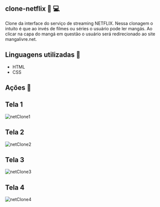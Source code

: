 ## clone-netflix :movie_camera: :computer:
Clone da interface do serviço de streaming NETFLIX. Nessa clonagem o intuito é que ao invés de filmes ou séries o usuário pode ler mangás. Ao clicar na capa do mangá em questão o usuário será redirecionado ao site mangalivre.net.

## Linguagens utilizadas 💠
  * HTML
  * CSS

## Ações 👏
  ## Tela 1
  ![netClone1](https://user-images.githubusercontent.com/84688951/160709050-c7fcdc2d-a3ce-4d92-966c-bc1e1a321a79.png)
  ## Tela 2
  ![netClone2](https://user-images.githubusercontent.com/84688951/160709100-6a091c09-5b10-4326-8060-edc6d9b916ef.png)
  ## Tela 3
  ![netClone3](https://user-images.githubusercontent.com/84688951/160709159-6489a8eb-37bc-4f9a-ad7d-432e36da6daf.png)
  ## Tela 4
  ![netClone4](https://user-images.githubusercontent.com/84688951/160710833-1d7947b2-bdfb-4170-8779-5a1e3d7d712b.png)
